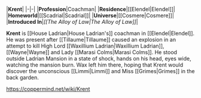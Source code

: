 |**Krent**|
|-|-|
|**Profession**|Coachman|
|**Residence**|[[Elendel\|Elendel]]|
|**Homeworld**|[[Scadrial\|Scadrial]]|
|**Universe**|[[Cosmere\|Cosmere]]|
|**Introduced In**|*[[The Alloy of Law\|The Alloy of Law]]*|

**Krent** is [[House Ladrian\|House Ladrian's]] coachman in [[Elendel\|Elendel]].
He was present after [[Tillaume\|Tillaume]] caused an explosion in an attempt to kill High Lord [[Waxillium Ladrian\|Waxillium Ladrian]], [[Wayne\|Wayne]] and Lady [[Marasi Colms\|Marasi Colms]]. He stood outside Ladrian Mansion in a state of shock, hands on his head, eyes wide, watching the mansion burn. Wax left him there, hoping that Krent would discover the unconscious [[Limmi\|Limmi]] and Miss [[Grimes\|Grimes]] in the back garden.



https://coppermind.net/wiki/Krent